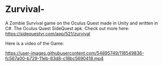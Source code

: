 # Zurvival- 
A Zombie Survival game on the Oculus Quest made in Unity and written in C#. 
The Oculus Quest SideQuest apk. Check out more here: https://sidequestvr.com/app/521/zurvival 

Here is a video of the Game: 

https://user-images.githubusercontent.com/54895749/118549836-fc567a00-b729-11eb-83d8-c18bc5690418.mp4



